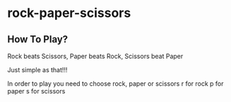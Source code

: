 # rock-paper-scissors

## How To Play?

Rock beats Scissors, Paper beats Rock, Scissors beat Paper

Just simple as that!!!

In order to play you need to choose rock, paper or scissors
r for rock
p for paper
s for scissors
